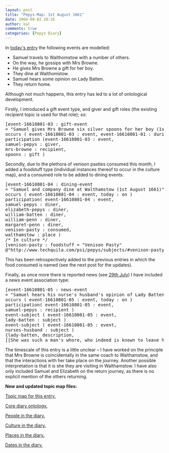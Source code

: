 ```yaml
---
layout: post
title: "Pepys-Map: 1st August 1661"
date: 2004-08-02 20:16
author: kal
comments: true
categories: [Pepys Diary]
---
```

<p>In <a href="http://www.pepysdiary.com/archive/1661/08/01/index.php">today's entry</a> the following events are modelled:</p>
<ul>
<li>Samuel travels to Walthomstow with a number of others.</li>
<li>On the way, he gossips with Mrs Browne.</li>
<li>He gives Mrs Browne a gift for her boy.</li>
<li>They dine at Walthomstow.</li>
<li>Samuel hears some opinion on Lady Batten.</li>
<li>They return home.</li>
</ul>

<!--more-->
<p>Although not much happens, this entry has led to a lot of ontological development.</p>
<p>Firstly, I introduced a gift event type, and giver and gift roles (the existing recipient topic is used for that role); so:</p>
<pre>[event-16610801-03 : gift-event
= "Samuel gives Mrs Browne six silver spoons for her boy (1st August 1661)" ;"16610801-03"]
occurs ( event-16610801-03 : event, event-16610801-01 : during )
participation (event-16610801-03 : event,
samuel-pepys : giver,
mrs-browne : recipient,
spoons : gift )</pre>
<p>Secondly, due to the plethora of venison pasties consumed this month, I added a foodstuff type (individual instances thereof to occur in the culture map), and a consumed role to be added to dining events:</p>
<pre>[event-16610801-04 : dining-event
= "Samuel and company dine at Walthamstow (1st August 1661)";"16610801-04"]
occurs ( event-16610801-04 : event, today : on )
participation( event-16610801-04 : event,
samuel-pepys : diner,
elizabeth-pepys : diner,
william-batten : diner,
william-penn : diner,
margaret-penn : diner,
venison-pasty : consumed,
walthamstow : place )
/* In culture */
[venison-pasty : foodstuff = "Venison Pasty"
@"http://www.techquila.com/psi/pepys/subjects/#venison-pasty"]</pre>
<p>This has been retrospectively added to the previous entries in which the food consumed is named (see the next post for the updates).</p>
<p>Finally, as once more there is reported news (see <a href="http://www.techquila.com/blog/archives/000064.html">29th July</a>) I have included a news event association type:</p>
<pre>[event-16610801-05 : news-event
= "Samuel hears his nurse's husband's opinion of Lady Batten (1st August 1661)";"16610801-05"]
occurs ( event-16610801-05 : event, today : on )
participation( event-16610801-05 : event,
samuel-pepys : recipient )
event-subject ( event-16610801-05 : event,
lady-batten : subject )
event-subject ( event-16610801-05 : event,
nurses-husband : subject )
{lady-batten, description,
[[She was such a man's whore, who indeed is known to leave her her estate.]]} / nurses-husband event-16610801-05</pre>
<p>The timescale of this entry is a little unclear &#x2013; I have worked on the principle that Mrs Browne is coincidentally in the same coach to Walthamstow, and that the interactions with her take place on the journey. Another possible interpretation is that it is she they are visiting in Walthamstow. I have also only included Samuel and Elizabeth on the return journey, as there is no explicit mention of the others returning.</p>
<p><b>New and updated topic map files:</b></p>
<p><a href="http://www.techquila.com/blog/archives/16610801.ltm">Topic map for this entry.</a></p>
<p><a href="http://www.techquila.com/blog/archives/pepys-diary-ontology.ltm">Core diary ontology.</a></p>
<p><a href="http://www.techquila.com/blog/archives/pepys-diary-people.ltm">People in the diary.</a></p>
<p><a href="http://www.techquila.com/blog/archives/pepys-diary-culture.ltm">Culture in the diary.</a></p>
<p><a href="http://www.techquila.com/blog/archives/pepys-diary-places.ltm">Places in the diary.</a></p>
<p><a href="http://www.techquila.com/blog/archives/pepys-diary-dates.ltm">Dates in the diary.</a></p>


